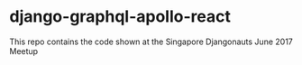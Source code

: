 # django-graphql-apollo-react
This repo contains the code shown at the Singapore Djangonauts June 2017 Meetup
